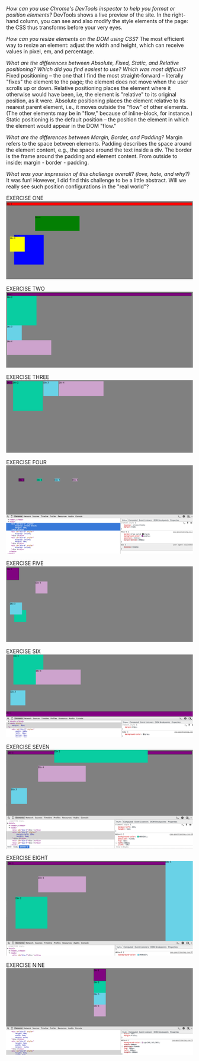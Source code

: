 <em>How can you use Chrome's DevTools inspector to help you format or position elements?</em>
DevTools shows a live preview of the site. In the right-hand column, you can see and also modify the style elements of the page: the CSS thus transforms before your very eyes.

<em>How can you resize elements on the DOM using CSS?</em>
The most efficient way to resize an element: adjust the width and height, which can receive values in pixel, em, and percentage.

<em>What are the differences between Absolute, Fixed, Static, and Relative positioning? Which did you find easiest to use? Which was most difficult?</em>
Fixed positioning – the one that I find the most straight-forward – literally "fixes" the element to the page; the element does not move when the user scrolls up or down. Relative positioning places the element where it otherwise would have been, i.e, the element is "relative" to its original position, as it were. Absolute positioning places the element relative to its nearest parent element, i.e., it moves outside the "flow" of other elements. (The other elements may be in "flow," because of inline-block, for instance.) Static positioning is the default position – the position the element in which the element would appear in the DOM "flow."


<em>What are the differences between Margin, Border, and Padding?</em>
Margin refers to the space between elements. Padding describes the space around the element content, e.g., the space around the text inside a div. The border is the frame around the padding and element content. From outside to inside: margin - border - padding.

<em>What was your impression of this challenge overall? (love, hate, and why?)</em>
It was fun! However, I did find this challenge to be a little abstract. Will we really see such position configurations in the "real world"?

EXERCISE ONE
![number-1](imgs/Exercise-1.jpg)

EXERCISE TWO
![number-2](imgs/Exercise-2.png)

EXERCISE THREE
![number-3](imgs/Exercise-3.png)

EXERCISE FOUR
![number-4](imgs/Exercise-4.png)

EXERCISE FIVE
![number-5](imgs/Exercise-5.png)

EXERCISE SIX
![number-6](imgs/Exercise-6.png)

EXERCISE SEVEN
![number-7](imgs/Exercise-7.png)

EXERCISE EIGHT
![number-8](imgs/Exercise-8.png)

EXERCISE NINE
![number-9](imgs/Exercise-9.png)